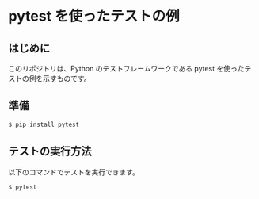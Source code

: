 # pytest を使ったテストの例

## はじめに

このリポジトリは、Python のテストフレームワークである pytest を使ったテストの例を示すものです。

## 準備

```bash
$ pip install pytest
```

## テストの実行方法

以下のコマンドでテストを実行できます。

```bash
$ pytest
```
